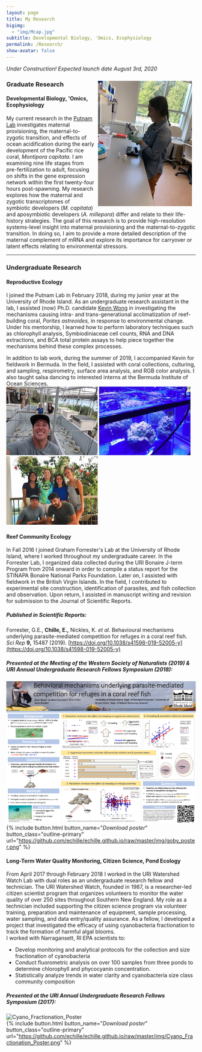 ```yaml
---
layout: page  
title: My Research 
bigimg:
  - "img/Mcap.jpg"  
subtitle: Developmental Biology, 'Omics, Ecophysiology
permalink: /Research/  
show-avatar: false   
---
```


*Under Construction! Expected launch date August 3rd, 2020*

<img style="padding: 10px; float: right;" src="/img/EBDRkBVXoAE29bM.jpeg">

### Graduate Research

#### Developmental Biology, 'Omics, Ecophysiology

My current research in the [Putnam Lab](https://putnamlab.com) investigates maternal provisioning, the maternal-to-zygotic transition, and effects of ocean acidification during the early development of the Pacific rice coral, *Montipora capitata.* I am examining nine life stages from pre-fertilization to adult, focusing on shifts in the gene expression network within the first twenty-four hours post-spawning. My research explores how the maternal and zygotic transcriptomes of symbiotic developers (*M. capitata*) and aposymbiotic developers (*A. millepora*) differ and relate to their life-history strategies. The goal of this research is to provide high-resolution systems-level insight into maternal provisioning and the maternal-to-zygotic transition. In doing so, I aim to provide a more detailed description of the maternal complement of mRNA and explore its importance for carryover or latent effects relating to environmental stressors. 

---

### Undergraduate Research  

#### Reproductive Ecology  
I joined the Putnam Lab in February 2018, during my junior year at the University of Rhode Island. As an undergraduate research assistant in the lab, I assisted (now) Ph.D. candidate [Kevin Wong](https://kevinhwong1.github.io/) in investigating the mechanisms causing intra- and trans-generational acclimatization of reef-building coral, *Porites astreoides,* in response to environmental change. Under his mentorship, I learned how to perform laboratory techniques such as chlorophyll analysis, Symbiodiniaceae cell counts, RNA and DNA extractions, and BCA total protein assays to help piece together the mechanisms behind these complex processes. 

In addition to lab work, during the summer of 2019, I accompanied Kevin for fieldwork in Bermuda. In the field, I assisted with coral collections, culturing, and sampling, respirometry, surface area analysis, and RGB color analysis. I also taught salsa dancing to interested interns at the  Bermuda Institute of Ocean Sciences.  
![mesocosm](/img/D9oK6phXUAEs_cp.jpeg) ![BIOS1](/img/BIOS1.png) ![BIOS2](/img/BIOS2.jpg)

#### Reef Community Ecology  
In Fall 2016 I joined Graham Forrester's Lab at the University of Rhode Island, where I worked throughout my undergraduate career. In the Forrester Lab, I organized data collected during the URI Bonaire J-term Program from 2014 onward in order to compile a status report for the STINAPA Bonaire National Parks Foundation. Later on, I assisted with fieldwork in the British Virgin Islands. In the field, I contributed to experimental site construction, identification of parasites, and fish collection and observation. Upon return, I assisted in manuscript writing and revision for submission to the Journal of Scientific Reports.

##### Published in *Scientific Reports:*  
Forrester, G.E., **Chille, E.,** Nickles, K. *et al.* Behavioural mechanisms underlying parasite-mediated competition for refuges in a coral reef fish. *Sci Rep* **9,** 15487 (2019). [https://doi.org/10.1038/s41598-019-52005-y](https://doi.org/10.1038/s41598-019-52005-y)

##### Presented at the Meeting of the Western Society of Naturalists (2019) & URI Annual Undergraduate Research Fellows Symposium (2018):  
![Goby_Poster](/img/goby_poster.png)  
{% include button.html button_name="*Download poster*" button_class="outline-primary" url="https://github.com/echille/echille.github.io/raw/master/img/goby_poster.png" %}

#### Long-Term Water Quality Monitoring, Citizen Science, Pond Ecology  
From April 2017 through February 2018 I worked in the URI Watershed Watch Lab with dual roles as an undergraduate research fellow and technician. The URI Watershed Watch, founded in 1987, is a researcher-led citizen scientist program that organizes volunteers to monitor the water quality of over 250 sites throughout Southern New England. My role as a technician included supporting the citizen science program via volunteer training, preparation and maintenance of equipment, sample processing, water sampling, and data entry/quality assurance. As a fellow, I developed a project that investigated the efficacy of using cyanobacteria fractionation to track the formation of harmful algal blooms.  
I worked with Narragansett, RI EPA scientists to: 
- Develop monitoring and analytical protocols for the collection and size fractionation of cyanobacteria
- Conduct fluorometric analysis on over 100 samples from three ponds to determine chlorophyll and phycocyanin concentration.
- Statistically analyze trends in water clarity and cyanobacteria size class community composition

##### Presented at the URI Annual Undergraduate Research Fellows Symposium (2017):  
![Cyano_Fractionation_Poster](/img/Cyano_Fractionation_Poster.png)  
{% include button.html button_name="*Download poster*" button_class="outline-primary" url="https://github.com/echille/echille.github.io/raw/master/img/Cyano_Fractionation_Poster.png" %}
